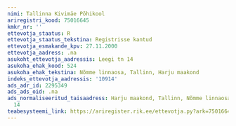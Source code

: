 ```yaml
---
nimi: Tallinna Kivimäe Põhikool
ariregistri_kood: 75016645
kmkr_nr: ''
ettevotja_staatus: R
ettevotja_staatus_tekstina: Registrisse kantud
ettevotja_esmakande_kpv: 27.11.2000
ettevotja_aadress: .na
asukoht_ettevotja_aadressis: Leegi tn 14
asukoha_ehak_kood: 524
asukoha_ehak_tekstina: Nõmme linnaosa, Tallinn, Harju maakond
indeks_ettevotja_aadressis: '10914'
ads_adr_id: 2295349
ads_ads_oid: .na
ads_normaliseeritud_taisaadress: Harju maakond, Tallinn, Nõmme linnaosa, Leegi tn
  14
teabesysteemi_link: https://ariregister.rik.ee/ettevotja.py?ark=75016645&ref=rekvisiidid
---
```

